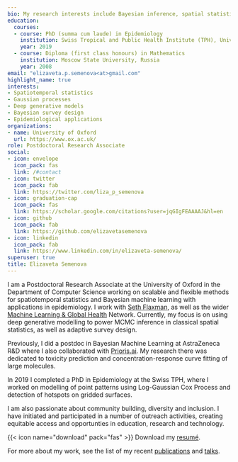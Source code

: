 ```yaml
---
bio: My research interests include Bayesian inference, spatial statistics and epidemiology.
education:
  courses:
  - course: PhD (summa cum laude) in Epidemiology 
    institution: Swiss Tropical and Public Health Institute (TPH), University of Basel, Switzerland
    year: 2019
  - course: Diploma (first class honours) in Mathematics
    institution: Moscow State University, Russia
    year: 2008
email: "elizaveta.p.semenova<at>gmail.com"
highlight_name: true
interests:
- Spatiotemporal statistics
- Gaussian processes
- Deep generative models
- Bayesian survey design
- Epidemiological applications
organizations:
- name: University of Oxford
  url: https://www.ox.ac.uk/
role: Postdoctoral Research Associate
social:
- icon: envelope
  icon_pack: fas
  link: /#contact
- icon: twitter
  icon_pack: fab
  link: https://twitter.com/liza_p_semenova
- icon: graduation-cap
  icon_pack: fas
  link: https://scholar.google.com/citations?user=jqGIgFEAAAAJ&hl=en
- icon: github
  icon_pack: fab
  link: https://github.com/elizavetasemenova
- icon: linkedin
  icon_pack: fab
  link: https://www.linkedin.com/in/elizaveta-semenova/
superuser: true
title: Elizaveta Semenova
---
```


I am a Postdoctoral Research Associate at the University of Oxford in the Department of Computer Science working on scalable and flexible methods for spatiotemporal statistics and Bayesian machine learning with applications in epidemiology. I work with [Seth Flaxman](https://mlgh.net/author/seth-flaxman/), as well as the wider [Machine Learning & Global Health](https://mlgh.net/author/seth-flaxman/) Network. Currently, my focus is on using deep generative modelling to power MCMC inference in classical spatial statistics, as well as adaptive survey design.

Previously, I did a postdoc in Bayesian Machine Learning at AstraZeneca R&D where I also collaborated with [Prioris.ai](https://prioris.ai/). My research there was dedicated to toxicity prediction and concentration-response curve fitting of large molecules. 

In 2019 I completed a PhD in Epidemiology at the Swiss TPH, where I worked on modelling of point patterns using Log-Gaussian Cox Process and detection of hotspots on gridded surfaces. 

I am also passionate about community building, diversity and inclusion. I have initiated and participated in a number of outreach activities, creating equitable access and opportunties in education, research and technology.


{{< icon name="download" pack="fas" >}} Download my [resumé](uploads/resume.pdf).

For more about my work, see the list of my recent [publications](publication) and [talks](event). 
